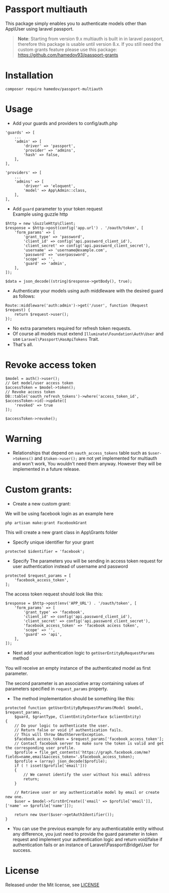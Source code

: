 # Passport multiauth
This package simply enables you to authenticate models other than App\User using laravel passport.

> **Note**: Starting from version 9.x multiauth is built in in laravel passport, therefore this package is usable until version 8.x. If you still need the custom grants feature please use this package: https://github.com/hamedov93/passport-grants

# Installation
`composer require hamedov/passport-multiauth`

# Usage

- Add your guards and providers to config/auth.php
```
'guards' => [
    ...
    'admin' => [
        'driver' => 'passport',
        'provider' => 'admins',
        'hash' => false,
    ],
],

'providers' => [
    ...
    'admins' => [
        'driver' => 'eloquent',
        'model' => App\Admin::class,
    ],
],

```
- Add `guard` parameter to your token request
<br />Example using guzzle http
```
$http = new \GuzzleHttp\Client;
$response = $http->post(config('app.url') . '/oauth/token', [
    'form_params' => [
        'grant_type' => 'password',
        'client_id' => config('api.password_client_id'),
        'client_secret' => config('api.password_client_secret'),
        'username' => 'username@example.com',
        'password' => 'userpassword',
        'scope' => '',
        'guard' => 'admin',
    ],
]);

$data = json_decode((string)$response->getBody(), true);

```
- Authenticate your models using auth middleware with the desired guard as follows:
```
Route::middleware('auth:admin')->get('/user', function (Request $request) {
    return $request->user();
});
```

- No extra parameters required for refresh token requests.
- Of course all models must extend `Illuminate\Foundation\Auth\User` and use `Laravel\Passport\HasApiTokens` Trait.
- That's all.

# Revoke access token
```
$model = auth()->user();
// Get model/user access token
$accessToken = $model->token();
// Revoke access token
DB::table('oauth_refresh_tokens')->where('access_token_id', $accessToken->id)->update([
    'revoked' => true
]);

$accessToken->revoke();
```

# Warning
- Relationships that depend on `oauth_access_tokens` table such as `$user->tokens()` and `$token->user();` are not yet implemented for multiauth and won't work, You wouldn't need them anyway. However they will be implemented in a future release.

# Custom grants:
- Create a new custom grant:

We will be using facebook login as an example here

```
php artisan make:grant FacebookGrant
```

This will create a new grant class in App\Grants folder

- Specify unique identifier for your grant
```
protected $identifier = 'facebook';
```
- Specify The parameters you will be sending in access token request for user authentication instead of username and password
```
protected $request_params = [
    'facebook_access_token',
];
```
The access token request should look like this:
```
$response = $http->post(env('APP_URL') . '/oauth/token', [
    'form_params' => [
        'grant_type' => 'facebook',
        'client_id' => config('api.password_client_id'),
        'client_secret' => config('api.password_client_secret'),
        'facebook_access_token' => 'facebook access token',
        'scope' => '',
        'guard' => 'api',
    ],
]);
```

- Next add your authentication logic to `getUserEntityByRequestParams` method

You will receive an empty instance of the authenticated model as first parameter.

The second parameter is an associative array containing values of parameters specified in `request_params` property.

- The method implementation should be something like this:
```
protected function getUserEntityByRequestParams(Model $model, $request_params,
    $guard, $grantType, ClientEntityInterface $clientEntity)
{
    // Do your logic to authenticate the user.
    // Return false or void if authentication fails.
    // This will throw OAuthServerException.
    $facebook_access_token = $request_params['facebook_access_token'];
    // Contact facebook server to make sure the token is valid and get the corresponding user profile.
    $profile = file_get_contents('https://graph.facebook.com/me?fields=name,email&access_token='.$facebook_access_token);
    $profile = (array) json_decode($profile);
    if ( ! isset($profile['email']))
    {
        // We cannot identify the user without his email address
        return;
    }
    
    // Retrieve user or any authenticatable model by email or create new one.
    $user = $model->firstOrCreate(['email' => $profile['email']], ['name' => $profile['name']]);

    return new User($user->getAuthIdentifier());
}
```

- You can use the previous example for any authenticatable entity without any difference, you just need to provide the guard parameter in token request and implement your authentication logic and return void/false if authentication fails or an instance of Laravel\Passport\Bridge\User for success.

# License
Released under the Mit license, see [LICENSE](https://github.com/hamedov93/passport-multiauth/blob/master/LICENSE)
